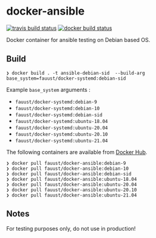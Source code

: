 # docker-ansible

[![travis build status](https://img.shields.io/travis/fauust/docker-ansible?logo=travis)](https://travis-ci.com/fauust/docker-ansible)
[![docker build status](https://img.shields.io/docker/cloud/build/fauust/docker-ansible?logo=docker&label=build)](https://hub.docker.com/r/fauust/docker-ansible)

Docker container for ansible testing on Debian based OS.

## Build

```console
❯ docker build . -t ansible-debian-sid  --build-arg base_system=fauust/docker-systemd:debian-sid
```

Example `base_system` arguments :

- `fauust/docker-systemd:debian-9`
- `fauust/docker-systemd:debian-10`
- `fauust/docker-systemd:debian-sid`
- `fauust/docker-systemd:ubuntu-18.04`
- `fauust/docker-systemd:ubuntu-20.04`
- `fauust/docker-systemd:ubuntu-20.10`
- `fauust/docker-systemd:ubuntu-21.04`

The following containers are available from [Docker Hub](https://hub.docker.com/r/fauust/docker-ansible).

```console
❯ docker pull fauust/docker-ansible:debian-9
❯ docker pull fauust/docker-ansible:debian-10
❯ docker pull fauust/docker-ansible:debian-sid
❯ docker pull fauust/docker-ansible:ubuntu-18.04
❯ docker pull fauust/docker-ansible:ubuntu-20.04
❯ docker pull fauust/docker-ansible:ubuntu-20.10
❯ docker pull fauust/docker-ansible:ubuntu-21.04
```

## Notes

For testing purposes only, do not use in production!
